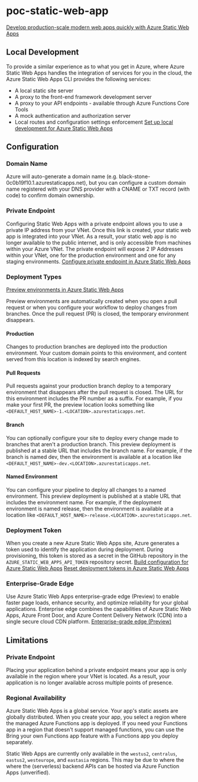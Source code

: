 # poc-static-web-app

[Develop production-scale modern web apps quickly with Azure Static Web Apps](https://azure.microsoft.com/en-us/blog/develop-production-scale-modern-web-apps-quickly-with-azure-static-web-apps/)

## Local Development
To provide a similar experience as to what you get in Azure, where Azure Static Web Apps handles the integration of services for you in the cloud, the Azure Static Web Apps CLI provides the following services:
* A local static site server
* A proxy to the front-end framework development server
* A proxy to your API endpoints - available through Azure Functions Core Tools
* A mock authentication and authorization server
* Local routes and configuration settings enforcement
[Set up local development for Azure Static Web Apps]([https://docs.microsoft.com/en-us/azure/static-web-apps/local-development)

## Configuration

### Domain Name
Azure will auto-generate a domain name (e.g. black-stone-0c0b19f10.1.azurestaticapps.net), but you can configure a custom domain name registered with your DNS provider with a CNAME or TXT record (with code) to confirm domain ownership.

### Private Endpoint
Configuring Static Web Apps with a private endpoint allows you to use a private IP address from your VNet. Once this link is created, your static web app is integrated into your VNet. As a result, your static web app is no longer available to the public internet, and is only accessible from machines within your Azure VNet.
The private endpoint will expose 2 IP Addresses within your VNet, one for the production environment and one for any staging environments.
[Configure private endpoint in Azure Static Web Apps](https://docs.microsoft.com/en-us/azure/static-web-apps/private-endpoint)

### Deployment Types
[Preview environments in Azure Static Web Apps](https://docs.microsoft.com/en-us/azure/static-web-apps/preview-environments)

Preview environments are automatically created when you open a pull request or when you configure your workflow to deploy changes from branches. Once the pull request (PR) is closed, the temporary environment disappears.

#### Production
Changes to production branches are deployed into the production environment. Your custom domain points to this environment, and content served from this location is indexed by search engines.

#### Pull Requests
Pull requests against your production branch deploy to a temporary environment that disappears after the pull request is closed. The URL for this environment includes the PR number as a suffix. For example, if you make your first PR, the preview location looks something like `<DEFAULT_HOST_NAME>-1.<LOCATION>.azurestaticapps.net`.

#### Branch
You can optionally configure your site to deploy every change made to branches that aren't a production branch. This preview deployment is published at a stable URL that includes the branch name. For example, if the branch is named dev, then the environment is available at a location like `<DEFAULT_HOST_NAME>-dev.<LOCATION>.azurestaticapps.net`.

#### Named Environment
You can configure your pipeline to deploy all changes to a named environment. This preview deployment is published at a stable URL that includes the environment name. For example, if the deployment environment is named release, then the environment is available at a location like `<DEFAULT_HOST_NAME>-release.<LOCATION>.azurestaticapps.net`.

### Deployment Token
When you create a new Azure Static Web Apps site, Azure generates a token used to identify the application during deployment. During provisioning, this token is stored as a secret in the GitHub repository in the `AZURE_STATIC_WEB_APPS_API_TOKEN` repository secret.
[Build configuration for Azure Static Web Apps](https://docs.microsoft.com/en-us/azure/static-web-apps/build-configuration?tabs=github-actions)
[Reset deployment tokens in Azure Static Web Apps](https://docs.microsoft.com/en-us/azure/static-web-apps/deployment-token-management)

### Enterprise-Grade Edge
Use Azure Static Web Apps enterprise-grade edge (Preview) to enable faster page loads, enhance security, and optimize reliability for your global applications. Enterprise edge combines the capabilities of Azure Static Web Apps, Azure Front Door, and Azure Content Delivery Network (CDN) into a single secure cloud CDN platform.
[Enterprise-grade edge (Preview)](https://docs.microsoft.com/en-us/azure/static-web-apps/enterprise-edge?tabs=azure-portal)

## Limitations

### Private Endpoint
Placing your application behind a private endpoint means your app is only available in the region where your VNet is located. As a result, your application is no longer available across multiple points of presence.

### Regional Availability
Azure Static Web Apps is a global service. Your app's static assets are globally distributed. When you create your app, you select a region where the managed Azure Functions app is deployed. If you need your Functions app in a region that doesn't support managed functions, you can use the Bring your own Functions app feature with a Functions app you deploy separately.

Static Web Apps are currently only available in the `westus2`, `centralus`, `eastus2`, `westeurope`, and `eastasia` regions. This may be due to where the where the (serverless) backend APIs can be hosted via Azure Function Apps (unverified).
